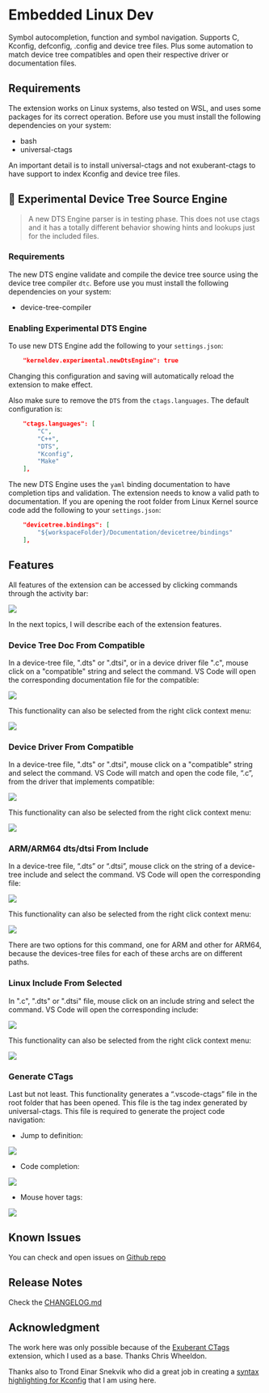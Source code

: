 # Embedded Linux Dev

Symbol autocompletion, function and symbol navigation. Supports C, Kconfig, defconfig, .config and device tree files. Plus some automation to match device tree compatibles and open their respective driver or documentation files.

## Requirements

The extension works on Linux systems, also tested on WSL, and uses some 
packages for its correct operation. Before use you must install the following 
dependencies on your system:

- bash
- universal-ctags

An important detail is to install universal-ctags and not exuberant-ctags to have support to index Kconfig and device tree files.

## 🧪 Experimental Device Tree Source Engine

> A new DTS Engine parser is in testing phase. This does not use ctags and it has a totally different behavior showing hints and lookups just for the included files.

### Requirements

The new DTS engine validate and compile the device tree source using the device tree compiler `dtc`. Before use you must install the following 
dependencies on your system:

- device-tree-compiler

### Enabling Experimental DTS Engine

To use new DTS Engine add the following to your `settings.json`:

```json
    "kerneldev.experimental.newDtsEngine": true
```

Changing this configuration and saving will automatically reload the extension to make effect.

Also make sure to remove the `DTS` from the `ctags.languages`. The default configuration is:

```json
    "ctags.languages": [
        "C",
        "C++",
        "DTS",
        "Kconfig",
        "Make"
    ],
```

The new DTS Engine uses the `yaml` binding documentation to have completion tips and validation. The extension needs to know a valid path to documentation. If you are opening the root folder from Linux Kernel source code add the following to your `settings.json`:

```json
    "devicetree.bindings": [
        "${workspaceFolder}/Documentation/devicetree/bindings"
    ],
```

## Features

All features of the extension can be accessed by clicking commands through the
activity bar:

![](https://raw.githubusercontent.com/microhobby/linuxkerneldev/master/docs/extensionview.gif)

In the next topics, I will describe each of the extension features.

### Device Tree Doc From Compatible

In a device-tree file, ".dts" or ".dtsi", or in a device driver file ".c", mouse
click on a "compatible" string and select the command. VS Code will open the
corresponding documentation file for the compatible:

![](https://raw.githubusercontent.com/microhobby/linuxkerneldev/master/docs/devicetreetodocview.gif)

This functionality can also be selected from the right click context menu:

![](https://raw.githubusercontent.com/microhobby/linuxkerneldev/master/docs/devicetreetodoccontext.gif)

### Device Driver From Compatible

In a device-tree file, ".dts" or ".dtsi", mouse click on a "compatible" string
and select the command. VS Code will match and open the code file, “.c”, from
the driver that implements compatible:

![](https://raw.githubusercontent.com/microhobby/linuxkerneldev/master/docs/devicetreetodriver.gif)

This functionality can also be selected from the right click context menu:

![](https://raw.githubusercontent.com/microhobby/linuxkerneldev/master/docs/devicetreetodrivercontext.gif)

### ARM/ARM64 dts/dtsi From Include

In a device-tree file, “.dts” or “.dtsi”, mouse click on the string of a
device-tree include and select the command. VS Code will open the corresponding
file:

![](https://raw.githubusercontent.com/microhobby/linuxkerneldev/master/docs/dtsinclude.gif)

This functionality can also be selected from the right click context menu:

![](https://raw.githubusercontent.com/microhobby/linuxkerneldev/master/docs/dtsincludecontext.gif)

There are two options for this command, one for ARM and other for ARM64, because
the devices-tree files for each of these archs are on different paths.

### Linux Include From Selected

In ".c", ".dts" or ".dtsi" file, mouse click on an include string and select the
command. VS Code will open the corresponding include:

![](https://raw.githubusercontent.com/microhobby/linuxkerneldev/master/docs/linuxinclude.gif)

This functionality can also be selected from the right click context menu:

![](https://raw.githubusercontent.com/microhobby/linuxkerneldev/master/docs/linuxincludecontext.gif)

### Generate CTags

Last but not least. This functionality generates a “.vscode-ctags” file in the
root folder that has been opened. This file is the tag index generated by
universal-ctags. This file is required to generate the project code navigation:

- Jump to definition:

![](https://raw.githubusercontent.com/microhobby/linuxkerneldev/master/docs/ctagstodefinition.gif)

- Code completion:

![](https://raw.githubusercontent.com/microhobby/linuxkerneldev/master/docs/ctagscodecomplete.gif)

- Mouse hover tags:

![](https://raw.githubusercontent.com/microhobby/linuxkerneldev/master/docs/ctagshover.gif)

## Known Issues

You can check and open issues on [Github repo](https://github.com/microhobby/linuxkerneldev/issues)

## Release Notes

Check the [CHANGELOG.md](https://github.com/microhobby/linuxkerneldev/blob/master/CHANGELOG.md)

## Acknowledgment

The work here was only possible because of the [Exuberant CTags](https://marketplace.visualstudio.com/items?itemName=chriswheeldon.exuberant-ctags) extension, which I used as a base. Thanks Chris Wheeldon.

Thanks also to Trond Einar Snekvik who did a great job in creating a [syntax highlighting for Kconfig](https://github.com/trond-snekvik/vscode-kconfig) that I am using here.
